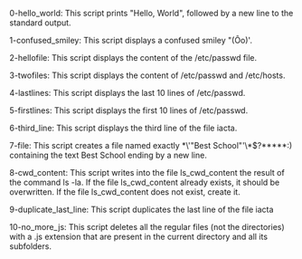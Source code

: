 0-hello_world: This script prints "Hello, World", followed by a new line to the standard output.

1-confused_smiley: This script displays a confused smiley "(Ôo)'.

2-hellofile: This script displays the content of the /etc/passwd file.

3-twofiles: This script displays the content of /etc/passwd and /etc/hosts.

4-lastlines: This script displays the last 10 lines of /etc/passwd.

5-firstlines: This script displays the first 10 lines of /etc/passwd.

6-third_line: This script displays the third line of the file iacta.

7-file: This script creates a file named exactly \*\\'"Best School"\'\\*$\?\*\*\*\*\*:) containing the text Best School ending by a new line.

8-cwd_content: This script writes into the file ls_cwd_content the result of the command ls -la. If the file ls_cwd_content already exists, it should be overwritten. If the file ls_cwd_content does not exist, create it.

9-duplicate_last_line: This script duplicates the last line of the file iacta

10-no_more_js: This script deletes all the regular files (not the directories) with a .js extension that are present in the current directory and all its subfolders.
